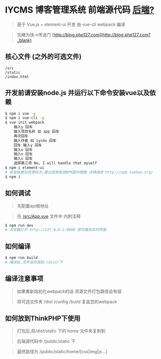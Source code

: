 # IYCMS 博客管理系统 前端源代码 [后端?](https://github.com/aa24615/iycms)
> 基于 Vue.js + element-ui 开发 由 vue-cli webpack 编译

> 先睹为快->传送门 [http://blog.php127.com](http://blog.php127.com?_blank)
## 核心文件 (之外的可选文件)
```
/src
/static
/index.html

```

## 开发前请安装node.js 并运行以下命令安装vue以及依赖


``` bash
$ npm i vue -g
$ npm i vue-cli -g
$ vue init webpack
    输入y 回车
    输入项目名称 如 app 回车
    再次回车
    输入作者 如 iycms 回车
    回车 输入y 回车
    输入n 回车
    输入n 回车
    输入n 回车
    选择第三项 No, I will handle that myself
$ npm i element-ui
# 安装依赖包资源较大,建议使用淘宝NPM国内镜像 详情请进 http://npm.taobao.org/
$ npm i
```
## 如何调试

> 先配置api根地址

> 在 [/src/App.vue](src/App.vue) 文件中 内附注释

``` bash
$ npm run dev
# 浏览器打开 http://127.0.0.1:8080 即可看到实时界面
```
## 如何编译

``` bash
$ npm run build
# 编译后,文件会存放到 /dist/下
```
## 编译注意事项
> 如果重新始初化webpack的话 资源文件打包路径会有错

> 将可选文件夹 /dist /config /build 复盖您的webpack


## 如何放到ThinkPHP下使用

> 打包后,将/dist/static 下的 home 文件夹复制到

> 后端源代码中 /public/static 下

> 最终路径为 /public/static/home/[css|img|js...]
